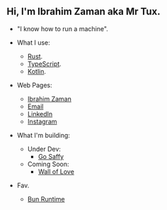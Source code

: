 ## Hi, I'm Ibrahim Zaman aka Mr Tux.

- "I know how to run a machine".

- What I use:
    - [Rust](https://www.rust-lang.org/).
    - [TypeScript](https://www.typescriptlang.org/).
    - [Kotlin](https://kotlinlang.org/).
 
- Web Pages:
    - [Ibrahim Zaman](https://abrahimzaman.com)
    - [Email](mailto:abrahimzaman3@gmail.com)
    - [LinkedIn](https://linkedin.com/in/abrahimzaman360)
    - [Instagram](https://instagram.com/abrahimzaman360)
    
- What I'm building:
  - Under Dev:  
      - [Go Saffy](https://saffy.ai)
  - Coming Soon:  
      - [Wall of Love](https://walloflove.social)
 
- Fav.
  - [Bun Runtime](https://bun.sh)

